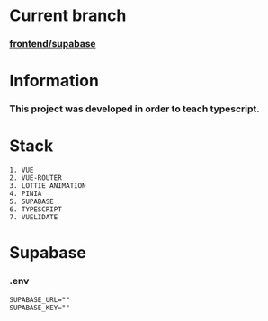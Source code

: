 # Current branch

### [frontend/supabase](https://github.com/Portunis/learn-pinia-app/tree/frontend/supabase)

# Information

### This project was developed in order to teach typescript.


# Stack

```
1. VUE
2. VUE-ROUTER
3. LOTTIE ANIMATION
4. PINIA
5. SUPABASE
6. TYPESCRIPT
7. VUELIDATE
```

# Supabase

### .env
```
SUPABASE_URL=""
SUPABASE_KEY=""
```